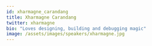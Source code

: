 ```yaml
---
id: xharmagne_carandang
title: Xharmagne Carandang
twitter: xharmagne
bio: "Loves designing, building and debugging magic"
image: /assets/images/speakers/xharmagne.jpg
---
```

